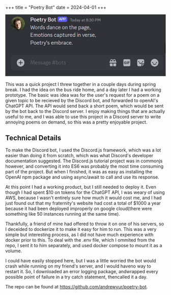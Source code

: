 +++
title = "Poetry Bot"
date = 2024-04-01
+++

<img src="poetry bot.gif" alt="a gif of the poetry bot in action" title="a gif of the poetry bot in action" style="width:600px" />

This was a quick project I threw together in a couple days during spring break. I had the idea on the bus ride home, and a day later I had a working prototype. The basic was idea was for the user's request for a poem on a given topic to be recieved by the Discord bot, and forwarded to openAI's ChatGPT API. The API would send back a short poem, which would be sent by the bot back to the Discord server. I enjoy making things that are actually useful to me, and I was able to use this project in a Discord server to write annoying poems on demand, so this was a pretty enjoyable project.

## Technical Details

To make the Discord bot, I used the Discord.js framework, which was a lot easier than doing it from scratch, which was what Discord's developer documentation suggested. The Discord.js tutorial project was in commonjs however, and converting it into ES6 was probably the most time consuming part of the project. But when I finished, it was as easy as installing the OpenAI npm package and using async/await to call and use its response.

At this point I had a working product, but I still needed to deploy it. Even though I had spent $10 on tokens for the ChatGPT API, I was weary of using AWS, because I wasn't entirely sure how much it would cost me, and I had just found out that my fraternity's website had cost a total of $1000 a year because it had been deployed improperly on google cloud(there were something like 50 instances running at the same time).

Thankfully, a friend of mine had offered to throw it on one of his servers, so I deceided to dockerize it to make it easy for him to run. This was a very simple but interesting process, as I did not have much experience with docker prior to this. To deal with the .env file, which I ommited from the repo, I sent it to him separately, and used docker compose to mount it as a volume.

I could have easily stopped here, but I was a little worried the  bot would crash while running on my friend's server, and I would haveno way to restart it. So, I downloaded an error logging package, andwrapped every possible point of failure in a try catch statement, thencalled it a day.

The repo can be found at <https://github.com/andrewyur/poetry-bot>.
